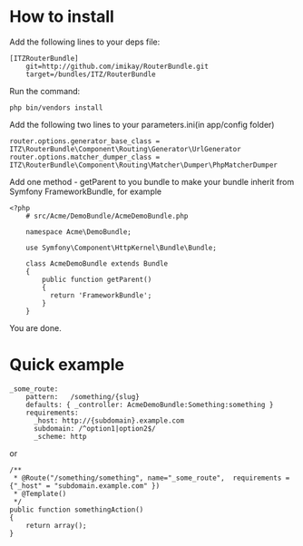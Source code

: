 How to install
==============
  Add the following lines to your deps file:
      
    [ITZRouterBundle]    
        git=http://github.com/imikay/RouterBundle.git
        target=/bundles/ITZ/RouterBundle

  Run the command:
    
    php bin/vendors install

  Add the following two lines to your parameters.ini(in app/config folder)  

    router.options.generator_base_class = ITZ\RouterBundle\Component\Routing\Generator\UrlGenerator
    router.options.matcher_dumper_class = ITZ\RouterBundle\Component\Routing\Matcher\Dumper\PhpMatcherDumper
      
  Add one method - getParent to you bundle to make your bundle inherit from Symfony FrameworkBundle, for example

    <?php
        # src/Acme/DemoBundle/AcmeDemoBundle.php

        namespace Acme\DemoBundle;

        use Symfony\Component\HttpKernel\Bundle\Bundle;

        class AcmeDemoBundle extends Bundle
        {
            public function getParent()
            {
              return 'FrameworkBundle';
            }
        }
  
  You are done.
    
Quick example
=============

	_some_route:
		pattern:   /something/{slug}
		defaults: { _controller: AcmeDemoBundle:Something:something }
		requirements:
		  _host: http://{subdomain}.example.com
		  subdomain: /^option1|option2$/
		  _scheme: http

  or

    /**
     * @Route("/something/something", name="_some_route",  requirements = {"_host" = "subdomain.example.com" })
     * @Template()
     */
    public function somethingAction()
    {
        return array();
    }

